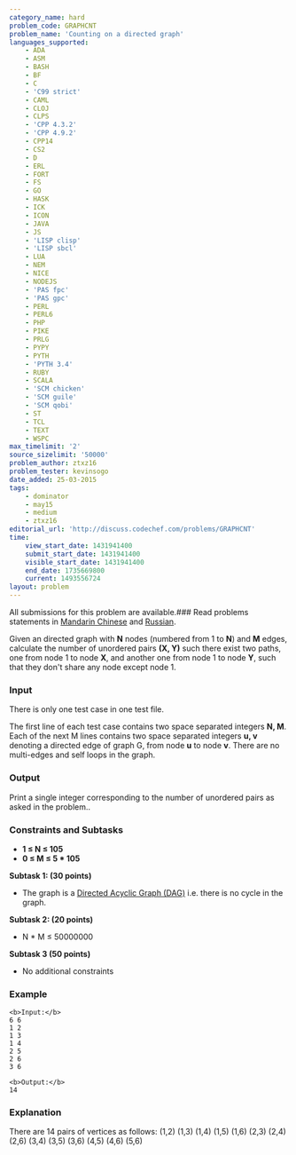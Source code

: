 ```yaml
---
category_name: hard
problem_code: GRAPHCNT
problem_name: 'Counting on a directed graph'
languages_supported:
    - ADA
    - ASM
    - BASH
    - BF
    - C
    - 'C99 strict'
    - CAML
    - CLOJ
    - CLPS
    - 'CPP 4.3.2'
    - 'CPP 4.9.2'
    - CPP14
    - CS2
    - D
    - ERL
    - FORT
    - FS
    - GO
    - HASK
    - ICK
    - ICON
    - JAVA
    - JS
    - 'LISP clisp'
    - 'LISP sbcl'
    - LUA
    - NEM
    - NICE
    - NODEJS
    - 'PAS fpc'
    - 'PAS gpc'
    - PERL
    - PERL6
    - PHP
    - PIKE
    - PRLG
    - PYPY
    - PYTH
    - 'PYTH 3.4'
    - RUBY
    - SCALA
    - 'SCM chicken'
    - 'SCM guile'
    - 'SCM qobi'
    - ST
    - TCL
    - TEXT
    - WSPC
max_timelimit: '2'
source_sizelimit: '50000'
problem_author: ztxz16
problem_tester: kevinsogo
date_added: 25-03-2015
tags:
    - dominator
    - may15
    - medium
    - ztxz16
editorial_url: 'http://discuss.codechef.com/problems/GRAPHCNT'
time:
    view_start_date: 1431941400
    submit_start_date: 1431941400
    visible_start_date: 1431941400
    end_date: 1735669800
    current: 1493556724
layout: problem
---
```

All submissions for this problem are available.###  Read problems statements in [Mandarin Chinese](http://www.codechef.com/download/translated/MAY15/mandarin/GRAPHCNT.pdf) and [Russian](http://www.codechef.com/download/translated/MAY15/russian/GRAPHCNT.pdf).

Given an directed graph with **N** nodes (numbered from 1 to **N**) and **M** edges, calculate the number of unordered pairs **(X, Y)** such there exist two paths, one from node 1 to node **X**, and another one from node 1 to node **Y**, such that they don't share any node except node 1.

### Input

There is only one test case in one test file.

The first line of each test case contains two space separated integers **N, M**. Each of the next M lines contains two space separated integers **u, v** denoting a directed edge of graph G, from node **u** to node **v**. There are no multi-edges and self loops in the graph.

### Output

Print a single integer corresponding to the number of unordered pairs as asked in the problem..

### Constraints and Subtasks

- **1 ≤ N ≤ 105**
- **0 ≤ M ≤ 5 \* 105**

**Subtask 1: (30 points)**

- The graph is a [Directed Acyclic Graph (DAG)](http://en.wikipedia.org/wiki/Directed_acyclic_graph) i.e. there is no cycle in the graph.

**Subtask 2: (20 points)**

- N \* M ≤ 50000000

**Subtask 3 (50 points)**

- No additional constraints

### Example

```
<b>Input:</b>
6 6
1 2
1 3
1 4
2 5
2 6
3 6

<b>Output:</b>
14

```
### Explanation

There are 14 pairs of vertices as follows: 
 (1,2) 
 (1,3) 
 (1,4) 
 (1,5) 
 (1,6) 
 (2,3) 
 (2,4) 
 (2,6) 
 (3,4) 
 (3,5) 
 (3,6) 
 (4,5) 
 (4,6) 
 (5,6)